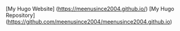 [My Hugo Website] (https://meenusince2004.github.io/)
[My Hugo Repository] (https://github.com/meenusince2004/meenusince2004.github.io)
